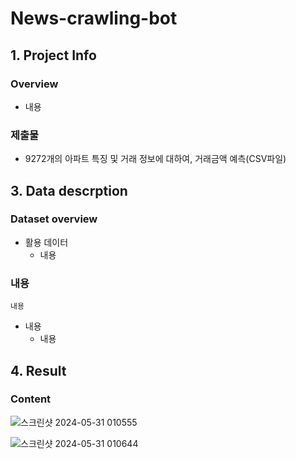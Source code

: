 # News-crawling-bot

## 1. Project Info

### Overview

- 내용


### 제출물

- 9272개의 아파트 특징 및 거래 정보에 대하여, 거래금액 예측(CSV파일)


## 3. Data descrption

### Dataset overview

- 활용 데이터
  - 내용

### 내용

`내용`
- 내용
    - 내용

## 4. Result

### Content

![스크린샷 2024-05-31 010555](https://github.com/liatamot/News-crawling-bot/assets/138054658/a31ebdae-bd4c-4347-9333-357a79fba893)


![스크린샷 2024-05-31 010644](https://github.com/liatamot/News-crawling-bot/assets/138054658/4486cb1c-776f-40a9-b369-45a18553e6bb)
